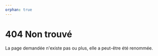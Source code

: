 ```yaml
---
orphan: true
---
```


404 Non trouvé
==============

La page demandée n'existe pas ou plus, elle a peut-être été renommée.
